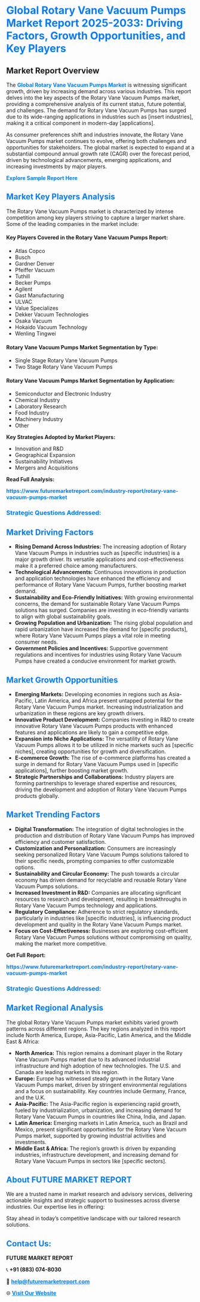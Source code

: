 <h1 style="color: #007BFF;">Global Rotary Vane Vacuum Pumps Market Report 2025-2033: Driving Factors, Growth Opportunities, and Key Players</h1>

<section id="overview">
<h2>Market Report Overview</h2>
<p>The <a href="https://www.futuremarketreport.com/industry-report/rotary-vane-vacuum-pumps-market" style="color: #007BFF; text-decoration: none;"><strong>Global Rotary Vane Vacuum Pumps Market</strong></a> is witnessing significant growth, driven by increasing demand across various industries. This report delves into the key aspects of the Rotary Vane Vacuum Pumps market, providing a comprehensive analysis of its current status, future potential, and challenges. The demand for Rotary Vane Vacuum Pumps has surged due to its wide-ranging applications in industries such as [insert industries], making it a critical component in modern-day [applications].</p>
<p>As consumer preferences shift and industries innovate, the Rotary Vane Vacuum Pumps market continues to evolve, offering both challenges and opportunities for stakeholders. The global market is expected to expand at a substantial compound annual growth rate (CAGR) over the forecast period, driven by technological advancements, emerging applications, and increasing investments by major players.</p>
</section>

<section id="overview">
<p><a href="https://www.futuremarketreport.com/request-sample/reportId=64322" style="color: #007BFF; text-decoration: none;"><strong>Explore Sample Report Here</strong></a></p>
</section>

<section id="key-players">
<h2 style="color: #007BFF;">Market Key Players Analysis</h2>
<p>The Rotary Vane Vacuum Pumps market is characterized by intense competition among key players striving to capture a larger market share. Some of the leading companies in the market include:</p>
<h4>Key Players Covered in the Rotary Vane Vacuum Pumps Report:</h4>
<ul><li>Atlas Copco</li><li>Busch</li><li>Gardner Denver</li><li>Pfeiffer Vacuum</li><li>Tuthill</li><li>Becker Pumps</li><li>Agilent</li><li>Gast Manufacturing</li><li>ULVAC</li><li>Value Specializes</li><li>Dekker Vacuum Technologies</li><li>Osaka Vacuum</li><li>Hokaido Vacuum Technology</li><li>Wenling Tingwei</li></ul>
<h4>Rotary Vane Vacuum Pumps Market Segmentation by Type:</h4>
<ul><li>Single Stage Rotary Vane Vacuum Pumps</li><li>Two Stage Rotary Vane Vacuum Pumps</li></ul>

<h4>Rotary Vane Vacuum Pumps Market Segmentation by Application:</h4>
<ul><li>Semiconductor and Electronic Industry</li><li>Chemical Industry</li><li>Laboratory Research</li><li>Food Industry</li><li>Machinery Industry</li><li>Other</li></ul>
<p><strong>Key Strategies Adopted by Market Players:</strong></p>
<ul>
<li>Innovation and R&D</li>
<li>Geographical Expansion</li>
<li>Sustainability Initiatives</li>
<li>Mergers and Acquisitions</li>
</ul>
</section>

<section>
<p><strong>Read Full Analysis: </strong></p><a href="https://www.futuremarketreport.com/industry-report/rotary-vane-vacuum-pumps-market" style="color: #007BFF; text-decoration: none;"><strong>https://www.futuremarketreport.com/industry-report/rotary-vane-vacuum-pumps-market</strong></a>
<h3 style="color: #007BFF;">Strategic Questions Addressed:</h3>
</section>

<section id="driving-factors">
<h2 style="color: #007BFF;">Market Driving Factors</h2>
<ul>
<li><strong>Rising Demand Across Industries:</strong> The increasing adoption of Rotary Vane Vacuum Pumps in industries such as [specific industries] is a major growth driver. Its versatile applications and cost-effectiveness make it a preferred choice among manufacturers.</li>
<li><strong>Technological Advancements:</strong> Continuous innovations in production and application technologies have enhanced the efficiency and performance of Rotary Vane Vacuum Pumps, further boosting market demand.</li>
<li><strong>Sustainability and Eco-Friendly Initiatives:</strong> With growing environmental concerns, the demand for sustainable Rotary Vane Vacuum Pumps solutions has surged. Companies are investing in eco-friendly variants to align with global sustainability goals.</li>
<li><strong>Growing Population and Urbanization:</strong> The rising global population and rapid urbanization have increased the demand for [specific products], where Rotary Vane Vacuum Pumps plays a vital role in meeting consumer needs.</li>
<li><strong>Government Policies and Incentives:</strong> Supportive government regulations and incentives for industries using Rotary Vane Vacuum Pumps have created a conducive environment for market growth.</li>
</ul>
</section>

<section id="growth-opportunities">
<h2 style="color: #007BFF;">Market Growth Opportunities</h2>
<ul>
<li><strong>Emerging Markets:</strong> Developing economies in regions such as Asia-Pacific, Latin America, and Africa present untapped potential for the Rotary Vane Vacuum Pumps market. Increasing industrialization and urbanization in these regions are key growth drivers.</li>
<li><strong>Innovative Product Development:</strong> Companies investing in R&D to create innovative Rotary Vane Vacuum Pumps products with enhanced features and applications are likely to gain a competitive edge.</li>
<li><strong>Expansion into Niche Applications:</strong> The versatility of Rotary Vane Vacuum Pumps allows it to be utilized in niche markets such as [specific niches], creating opportunities for growth and diversification.</li>
<li><strong>E-commerce Growth:</strong> The rise of e-commerce platforms has created a surge in demand for Rotary Vane Vacuum Pumps used in [specific applications], further boosting market growth.</li>
<li><strong>Strategic Partnerships and Collaborations:</strong> Industry players are forming partnerships to leverage shared expertise and resources, driving the development and adoption of Rotary Vane Vacuum Pumps products globally.</li>
</ul>
</section>

<section id="trending-factors">
<h2 style="color: #007BFF;">Market Trending Factors</h2>
<ul>
<li><strong>Digital Transformation:</strong> The integration of digital technologies in the production and distribution of Rotary Vane Vacuum Pumps has improved efficiency and customer satisfaction.</li>
<li><strong>Customization and Personalization:</strong> Consumers are increasingly seeking personalized Rotary Vane Vacuum Pumps solutions tailored to their specific needs, prompting companies to offer customizable options.</li>
<li><strong>Sustainability and Circular Economy:</strong> The push towards a circular economy has driven demand for recyclable and reusable Rotary Vane Vacuum Pumps solutions.</li>
<li><strong>Increased Investment in R&D:</strong> Companies are allocating significant resources to research and development, resulting in breakthroughs in Rotary Vane Vacuum Pumps technology and applications.</li>
<li><strong>Regulatory Compliance:</strong> Adherence to strict regulatory standards, particularly in industries like [specific industries], is influencing product development and quality in the Rotary Vane Vacuum Pumps market.</li>
<li><strong>Focus on Cost-Effectiveness:</strong> Businesses are exploring cost-efficient Rotary Vane Vacuum Pumps solutions without compromising on quality, making the market more competitive.</li>
</ul>
</section>

<section>
<p><strong>Get Full Report: </strong></p><a href="https://www.futuremarketreport.com/industry-report/rotary-vane-vacuum-pumps-market" style="color: #007BFF; text-decoration: none;"><strong>https://www.futuremarketreport.com/industry-report/rotary-vane-vacuum-pumps-market</strong></a>
<h3 style="color: #007BFF;">Strategic Questions Addressed:</h3>
</section>


<section id="regional-analysis">
<h2 style="color: #007BFF;">Market Regional Analysis</h2>
<p>The global Rotary Vane Vacuum Pumps market exhibits varied growth patterns across different regions. The key regions analyzed in this report include North America, Europe, Asia-Pacific, Latin America, and the Middle East & Africa:</p>
<ul>
<li><strong>North America:</strong> This region remains a dominant player in the Rotary Vane Vacuum Pumps market due to its advanced industrial infrastructure and high adoption of new technologies. The U.S. and Canada are leading markets in this region.</li>
<li><strong>Europe:</strong> Europe has witnessed steady growth in the Rotary Vane Vacuum Pumps market, driven by stringent environmental regulations and a focus on sustainability. Key countries include Germany, France, and the U.K.</li>
<li><strong>Asia-Pacific:</strong> The Asia-Pacific region is experiencing rapid growth, fueled by industrialization, urbanization, and increasing demand for Rotary Vane Vacuum Pumps in countries like China, India, and Japan.</li>
<li><strong>Latin America:</strong> Emerging markets in Latin America, such as Brazil and Mexico, present significant opportunities for the Rotary Vane Vacuum Pumps market, supported by growing industrial activities and investments.</li>
<li><strong>Middle East & Africa:</strong> The region’s growth is driven by expanding industries, infrastructure development, and increasing demand for Rotary Vane Vacuum Pumps in sectors like [specific sectors].</li>
</ul>
</section>

<footer>
<h2 style="color: #007BFF;">About FUTURE MARKET REPORT</h2>
<p>We are a trusted name in market research and advisory services, delivering actionable insights and strategic support to businesses across diverse industries. Our expertise lies in offering:</p>

<p>Stay ahead in today’s competitive landscape with our tailored research solutions.</p>

<h2 style="color: #007BFF;">Contact Us:</h2>
<p><strong>FUTURE MARKET REPORT</strong></p>
<p>📞 <strong>+91 (883) 074-8030</strong></p>
<p>📧 <strong><a href="mailto:help@futuremarketreport.com" style="color: #007BFF;">help@futuremarketreport.com</a></strong></p>
<p>🌐 <strong><a href="https://www.futuremarketreport.com/" style="color: #007BFF;">Visit Our Website</a></strong></p>
</footer>